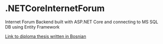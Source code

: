 # .NETCoreInternetForum
Internet Forum Backend built with ASP.NET Core and connecting to MS SQL DB using Entity Framework

[Link to diploma thesis written in Bosnian](Internet_Forum_Diploma_Thesis_Bosnian.pdf)
